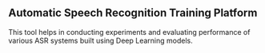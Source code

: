 ## Automatic Speech Recognition Training Platform

This tool helps in conducting experiments and evaluating performance of various ASR systems built using Deep Learning models. 

